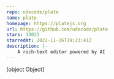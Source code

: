 ```yaml
---
repo: udecode/plate
name: plate
homepage: https://platejs.org
url: https://github.com/udecode/plate
stars: 13033
starredAt: 2022-11-26T19:23:41Z
description: |-
    A rich-text editor powered by AI
---
```


[object Object]
